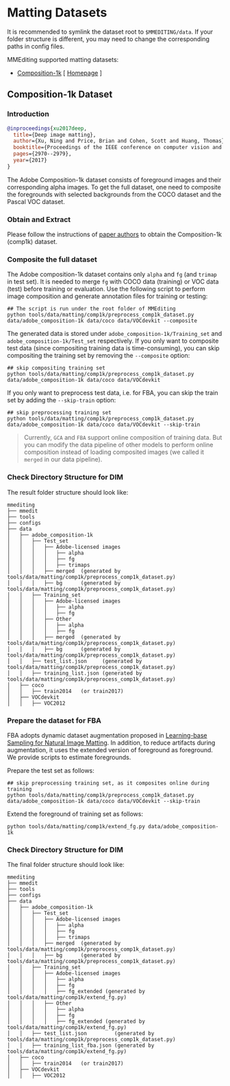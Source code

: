
# Matting Datasets

It is recommended to symlink the dataset root to `$MMEDITING/data`. If your folder structure is different, you may need to change the corresponding paths in config files.

MMEditing supported matting datasets:

- [Composition-1k](#composition-1k-dataset) \[ [Homepage](https://sites.google.com/view/deepimagematting) \]

## Composition-1k Dataset

### Introduction

<!-- [DATASET] -->

```bibtex
@inproceedings{xu2017deep,
  title={Deep image matting},
  author={Xu, Ning and Price, Brian and Cohen, Scott and Huang, Thomas},
  booktitle={Proceedings of the IEEE conference on computer vision and pattern recognition},
  pages={2970--2979},
  year={2017}
}
```

The Adobe Composition-1k dataset consists of foreground images and their corresponding alpha images.
To get the full dataset, one need to composite the foregrounds with selected backgrounds from the COCO dataset and the Pascal VOC dataset.

### Obtain and Extract

Please follow the instructions of [paper authors](https://sites.google.com/view/deepimagematting) to obtain the Composition-1k (comp1k) dataset.

### Composite the full dataset

The Adobe composition-1k dataset contains only `alpha` and `fg` (and `trimap` in test set).
It is needed to merge `fg` with COCO data (training) or VOC data (test) before training or evaluation.
Use the following script to perform image composition and generate annotation files for training or testing:

```shell
## The script is run under the root folder of MMEditing
python tools/data/matting/comp1k/preprocess_comp1k_dataset.py data/adobe_composition-1k data/coco data/VOCdevkit --composite
```

The generated data is stored under `adobe_composition-1k/Training_set` and `adobe_composition-1k/Test_set` respectively.
If you only want to composite test data (since compositing training data is time-consuming), you can skip compositing the training set by removing the `--composite` option:

```shell
## skip compositing training set
python tools/data/matting/comp1k/preprocess_comp1k_dataset.py data/adobe_composition-1k data/coco data/VOCdevkit
```

If you only want to preprocess test data, i.e. for FBA, you can skip the train set by adding the `--skip-train` option:

```shell
## skip preprocessing training set
python tools/data/matting/comp1k/preprocess_comp1k_dataset.py data/adobe_composition-1k data/coco data/VOCdevkit --skip-train
```

> Currently, `GCA` and `FBA` support online composition of training data. But you can modify the data pipeline of other models to perform online composition instead of loading composited images (we called it `merged` in our data pipeline).

### Check Directory Structure for DIM

The result folder structure should look like:

```text
mmediting
├── mmedit
├── tools
├── configs
├── data
│   ├── adobe_composition-1k
│   │   ├── Test_set
│   │   │   ├── Adobe-licensed images
│   │   │   │   ├── alpha
│   │   │   │   ├── fg
│   │   │   │   ├── trimaps
│   │   │   ├── merged  (generated by tools/data/matting/comp1k/preprocess_comp1k_dataset.py)
│   │   │   ├── bg      (generated by tools/data/matting/comp1k/preprocess_comp1k_dataset.py)
│   │   ├── Training_set
│   │   │   ├── Adobe-licensed images
│   │   │   │   ├── alpha
│   │   │   │   ├── fg
│   │   │   ├── Other
│   │   │   │   ├── alpha
│   │   │   │   ├── fg
│   │   │   ├── merged  (generated by tools/data/matting/comp1k/preprocess_comp1k_dataset.py)
│   │   │   ├── bg      (generated by tools/data/matting/comp1k/preprocess_comp1k_dataset.py)
│   │   ├── test_list.json     (generated by tools/data/matting/comp1k/preprocess_comp1k_dataset.py)
│   │   ├── training_list.json (generated by tools/data/matting/comp1k/preprocess_comp1k_dataset.py)
│   ├── coco
│   │   ├── train2014   (or train2017)
│   ├── VOCdevkit
│   │   ├── VOC2012
```

### Prepare the dataset for FBA

FBA adopts dynamic dataset augmentation proposed in [Learning-base Sampling for Natural Image Matting](https://openaccess.thecvf.com/content_CVPR_2019/papers/Tang_Learning-Based_Sampling_for_Natural_Image_Matting_CVPR_2019_paper.pdf).
In addition, to reduce artifacts during augmentation, it uses the extended version of foreground as foreground.
We provide scripts to estimate foregrounds.

Prepare the test set as follows:

```shell
## skip preprocessing training set, as it composites online during training
python tools/data/matting/comp1k/preprocess_comp1k_dataset.py data/adobe_composition-1k data/coco data/VOCdevkit --skip-train
```

Extend the foreground of training set as follows:

```shell
python tools/data/matting/comp1k/extend_fg.py data/adobe_composition-1k
```

### Check Directory Structure for DIM

The final folder structure should look like:

```text
mmediting
├── mmedit
├── tools
├── configs
├── data
│   ├── adobe_composition-1k
│   │   ├── Test_set
│   │   │   ├── Adobe-licensed images
│   │   │   │   ├── alpha
│   │   │   │   ├── fg
│   │   │   │   ├── trimaps
│   │   │   ├── merged  (generated by tools/data/matting/comp1k/preprocess_comp1k_dataset.py)
│   │   │   ├── bg      (generated by tools/data/matting/comp1k/preprocess_comp1k_dataset.py)
│   │   ├── Training_set
│   │   │   ├── Adobe-licensed images
│   │   │   │   ├── alpha
│   │   │   │   ├── fg
│   │   │   │   ├── fg_extended (generated by tools/data/matting/comp1k/extend_fg.py)
│   │   │   ├── Other
│   │   │   │   ├── alpha
│   │   │   │   ├── fg
│   │   │   │   ├── fg_extended (generated by tools/data/matting/comp1k/extend_fg.py)
│   │   ├── test_list.json         (generated by tools/data/matting/comp1k/preprocess_comp1k_dataset.py)
│   │   ├── training_list_fba.json (generated by tools/data/matting/comp1k/extend_fg.py)
│   ├── coco
│   │   ├── train2014   (or train2017)
│   ├── VOCdevkit
│   │   ├── VOC2012
```
